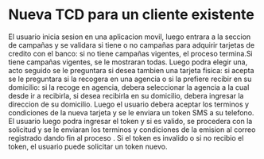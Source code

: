 # Nueva TCD para un cliente existente
El usuario inicia sesion en una aplicacion movil, luego entrara a la seccion de campañas y se validara si tiene o no campañas para adquirir tarjetas de credito con el banco: si no tiene campañas vigentes, el proceso termina.Si tiene campañas vigentes, se le mostraran todas. Luego podra elegir una, acto seguido se le preguntara si desea tambien una tarjeta fisica: si acepta se le preguntara si  la recogera en una agencia o si la prefiere recibir en su domicilio: si la recoge en agencia, debera seleccionar la agencia a la cual desde ir a recibirla, si desea recibirla en su domicilio, debera ingresar la direccion de su domicilio. Luego el usuario debera aceptar los terminos y condiciones de la nueva tarjeta  y se le enviara un token SMS a su telefono. El usuario luego podra ingresar el token y si es valido, se procedera con la solicitud y se le enviaran los terminos y condiciones de la emision al correo registrado dando fin al proceso . Si el token es invalido o si no recibio el token, el usuario puede solicitar un token nuevo.